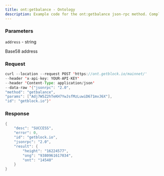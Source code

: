 ```yaml
---
title: ont:getbalance - Ontology
description: Example code for the ont:getbalance json-rpc method. Сomplete guide on how to use ont:getbalance json-rpc in GetBlock.io Web3 documentation.
---
```


### Parameters


`address` - string

Base58 address

### Request

``` java
curl --location --request POST 'https://ont.getblock.io/mainnet/' 
--header 'x-api-key: YOUR-API-KEY' 
--header 'Content-Type: application/json' 
--data-raw '{"jsonrpc": "2.0",
"method": "getbalance",
"params": ["Adj7W5Z2hTeKH7YwJsfMzLuwiD671mvJ6X"],
"id": "getblock.io"}'
```

###  Response

``` java
{
    "desc": "SUCCESS",
    "error": 0,
    "id": "getblock.io",
    "jsonrpc": "2.0",
    "result": {
        "height": "16224577",
        "ong": "9380961617034",
        "ont": "14540"
    }
}
```

